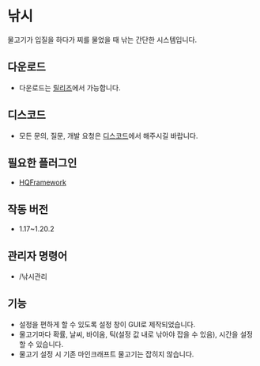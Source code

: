 # 낚시
물고기가 입질을 하다가 찌를 물었을 때 낚는 간단한 시스템입니다.

## 다운로드
* 다운로드는 [릴리즈](https://github.com/HQService/HQFishing/releases)에서 가능합니다.

## 디스코드
* 모든 문의, 질문, 개발 요청은 [디스코드](https://discord.gg/hUkaca9ZQu)에서 해주시길 바랍니다.

## 필요한 플러그인
*  [HQFramework](https://github.com/HQService/HQFramework)

## 작동 버전
* 1.17~1.20.2

## 관리자 명령어
* /낚시관리

## 기능
* 설정을 편하게 할 수 있도록 설정 창이 GUI로 제작되었습니다.
* 물고기마다 확률, 날씨, 바이옴, 틱(설정 값 내로 낚아야 잡을 수 있음), 시간을 설정할 수 있습니다.
* 물고기 설정 시 기존 마인크래프트 물고기는 잡히지 않습니다.
